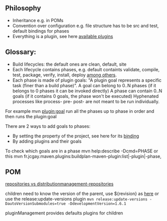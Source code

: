 ## Philosophy
- Inheritance e.g. in POMs
- Convention over configuration e.g. file structure has to be src and test, default bindings for phases
- Everything is a plugin, see here [available plugins](https://maven.apache.org/plugins/)

## Glossary:
- Build lifecycles: the default ones are clean, default, site 
- Each lifecycle contains phases, e.g. default containts validate, compile, test, package, verify, install, deploy [among others](https://maven.apache.org/guides/introduction/introduction-to-the-lifecycle.html#Lifecycle_Reference).
- Each phase is made of plugin goals: "A plugin goal represents a specific task (finer than a build phase)".
A goal can belong to 0..N phases (if it belongs to 0 phases it can be invoked directly)
A phase can contain 0..N goals (if it contains 0 goals, the phase won't be executed)
Hyphenated processes like process- pre- post- are not meant to be run individually.

For example 
mvn <phase> <plugin:goal>
run all the phases up to phase in order and then runs the plugin:goal

There are 2 ways to add goals to phases:
- By setting the <packaging> property of the project, see here for its [binding](https://maven.apache.org/ref/3.6.0/maven-core/default-bindings.html)
- By adding plugins and their goals

To check which goals are in a phase mvn help:describe -Dcmd=PHASE or this mvn fr.jcgay.maven.plugins:buildplan-maven-plugin:list|-plugin|-phase, 


## POM
[repositories vs distributionmanagement-repositories](https://stackoverflow.com/questions/35317118/repository-tag-under-distributionmanagement-vs-repositories)

children need to know the version of the parent, use ${revision} as [here](https://maven.apache.org/maven-ci-friendly.html#Multi_Module_Setup) or use the release:update-versions plugin `mvn release:update-versions -DautoVersionSubmodules=true -DdevelopmentVersion=1.6.1`

pluginManagement provides defaults plugins for children

